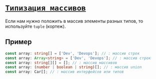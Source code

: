 # [`Типизация массивов`](../index.md)

Если нам нужно положить в массив элементы разных типов, то используйте `tuple` (кортеж).

## Пример

```ts
const array: string[] = ['Dev', 'Devops']; // : массив строк
const array: Array<string> = ['Dev', 'Devops']; // : массив строк
const array: string[][] = []; // : массив массивов
const array: (number | boolean | string)[]; // : массив union
const array: Car[]; // : массив интерфейсов или типов
```
